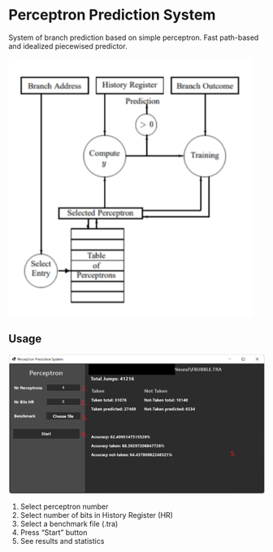 # Perceptron Prediction System

System of branch prediction based on simple perceptron. Fast path-based and idealized piecewised predictor.

![](/readme_images/scheme.png)

## Usage

![](/readme_images/usage.png)

1. Select perceptron number
2. Select number of bits in History Register (HR)
3. Select a benchmark file (.tra)
4. Press “Start” button
5. See results and statistics
